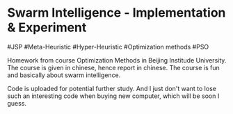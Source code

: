 # Swarm Intelligence - Implementation & Experiment
#JSP #Meta-Heuristic #Hyper-Heuristic #Optimization methods #PSO

Homework from course Optimization Methods in Beijing Institude University. The course is given in chinese, hence report in chinese.
The course is fun and basically about swarm intelligence. 

Code is uploaded for potential further study. And I just don't want to lose such an interesting code when buying new computer, which will be soon I guess.

